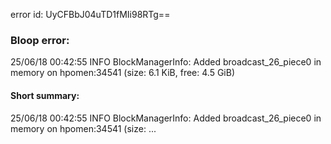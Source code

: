 error id: UyCFBbJ04uTD1fMIi98RTg==
### Bloop error:

25/06/18 00:42:55 INFO BlockManagerInfo: Added broadcast_26_piece0 in memory on hpomen:34541 (size: 6.1 KiB, free: 4.5 GiB)
#### Short summary: 

25/06/18 00:42:55 INFO BlockManagerInfo: Added broadcast_26_piece0 in memory on hpomen:34541 (size: ...